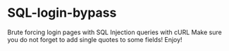 # SQL-login-bypass
Brute forcing login pages with SQL Injection queries with cURL
Make sure you do not forget to add single quotes to some fields!
Enjoy!
